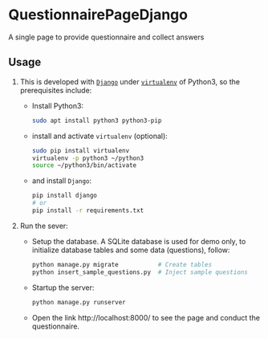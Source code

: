 # QuestionnairePageDjango

A single page to provide questionnaire and collect answers

## Usage

1. This is developed with [`Django`][django] under [`virtualenv`][venv] of
   Python3, so the prerequisites include:

   - Install Python3:

     ```bash
     sudo apt install python3 python3-pip
     ```

   - install and activate `virtualenv` (optional):

     ```bash
     sudo pip install virtualenv
     virtualenv -p python3 ~/python3
     source ~/python3/bin/activate
     ```

   - and install `Django`:

     ```bash
     pip install django
     # or
     pip install -r requirements.txt
     ```

2. Run the sever:

   - Setup the database. A SQLite database is used for demo only, to initialize
     database tables and some data (questions), follow:

     ```bash
     python manage.py migrate           # Create tables
     python insert_sample_questions.py  # Inject sample questions
     ```

   - Startup the server:

     ```bash
     python manage.py runserver
     ```

   - Open the link http://localhost:8000/ to see the page and conduct the
     questionnaire.

[django]: https://www.djangoproject.com/
[venv]: https://virtualenv.pypa.io/en/stable/
